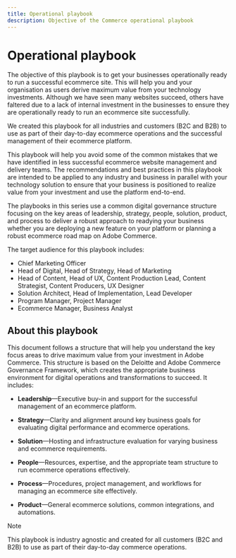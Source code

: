 ```yaml
---
title: Operational playbook
description: Objective of the Commerce operational playbook
---
```


# Operational playbook

The objective of this playbook is to get your businesses operationally ready to run a successful ecommerce site. This will help you and your organisation as users derive maximum value from your technology investments. Although we have seen many websites succeed, others have faltered due to a lack of internal investment in the businesses to ensure they are operationally ready to run an ecommerce site successfully.

We created this playbook for all industries and customers (B2C and B2B) to use as part of their day-to-day ecommerce operations and the successful management of their ecommerce platform.

This playbook will help you avoid some of the common mistakes that we have identified in less successful ecommerce website management and delivery teams. The recommendations and best practices in this playbook are intended to be applied to any industry and business in parallel with your technology solution to ensure that your business is positioned to realize value from your investment and use the platform end-to-end.

The playbooks in this series use a common digital governance structure focusing on the key areas of leadership, strategy, people, solution, product, and process to deliver a robust approach to readying your business whether you are deploying a new feature on your platform or planning a robust ecommerce road map on Adobe Commerce.

The target audience for this playbook includes:

- Chief Marketing Officer
- Head of Digital, Head of Strategy, Head of Marketing
- Head of Content, Head of UX, Content Production Lead, Content Strategist, Content Producers, UX Designer
- Solution Architect, Head of Implementation, Lead Developer
- Program Manager, Project Manager
- Ecommerce Manager, Business Analyst

## About this playbook

This document follows a structure that will help you understand the key focus areas to drive maximum value from your investment in Adobe Commerce. This structure is based on the Deloitte and Adobe Commerce Governance Framework, which creates the appropriate business environment for digital operations and transformations to succeed. It includes:

- **Leadership**—Executive buy-in and support for the successful management of an ecommerce platform.

- **Strategy**—Clarity and alignment around key business goals for evaluating digital performance and ecommerce operations.

- **Solution**—Hosting and infrastructure evaluation for varying business and ecommerce requirements.

- **People**—Resources, expertise, and the appropriate team structure to run ecommerce operations effectively.

- **Process**—Procedures, project management, and workflows for managing an ecommerce site effectively.

- **Product**—General ecommerce solutions, common integrations, and automations.

>[!NOTE]
>
>This playbook is industry agnostic and created for all customers (B2C and B2B) to use as part of their day-to-day commerce operations.
